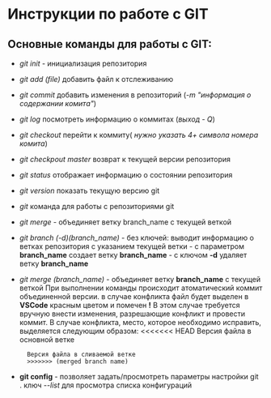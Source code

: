 # Инструкции по работе с GIT

## Основные команды для работы с GIT:

- *git init* - инициализация репозитория
- *git add (file)* добавить файл к отслеживанию
- *git commit* добавить изменения в репозиторий (*-m "информация о содержании комита"*)
- *git log* посмотреть информацию о коммитах (*выход - Q*)
- *git checkout* перейти к коммиту( *нужно указать 4+ символа номера комита*)
- *git checkpout master* возврат к текущей версии репозитория
- *git status* отображает информацию о состоянии репозитория
- *git version* показать текущую версию git
- *git* команда для работы с репозиториями git
- *git merge* - объединяет ветку branch_name с текущей веткой
- *git branch (-d)(branch_name)*
        - без ключей: выводит информацию о ветках репозитория с указанием текущей ветки
        - с параметром **branch_name** создает ветку **branch_name**
        - с ключом **-d** удаляет ветку **branch_name**
- *git merge (branch_name)*
        - объединяет ветку **branch_name** с текущей веткой
        При выполнении команды происходит атоматический коммит объединенной версии.
        в случае конфликта файл будет выделен в **VSCode** красным цветом и помечен **!** 
        В этом случае требуется вручную внести изменения, разрешающие конфликт и провести коммит.
        В случае конфликта, место, которое необходимо исправить, выделяется следующим образом: 
        <<<<<<< HEAD
        Версия файла в основной ветке
        
        Версия файла в сливаемой ветке 
        >>>>>>> (merged branch name)     
- **git config** - позволяет задать/просмотреть параметры настройки git .
        ключ *--list* для просмотра списка конфигураций                   


